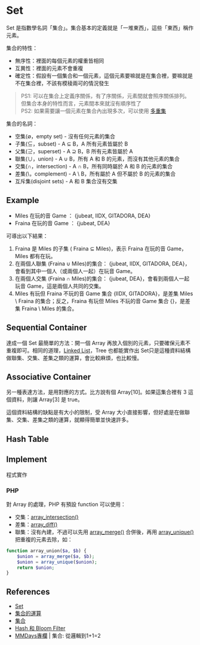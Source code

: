 # Set

Set 是指數學名詞「集合」。集合基本的定義就是「一堆東西」，這些「東西」稱作元素。

集合的特性：

* 無序性：裡面的每個元素的權重皆相同
* 互異性：裡面的元素不會重複
* 確定性：假設有一個集合和一個元素，這個元素要嘛就是在集合裡，要嘛就是不在集合裡，不該有模稜兩可的情況發生

> PS1: 可以在集合上定義序關係，有了序關係，元素間就會照序關係排列。但集合本身的特性而言，元素間本來就沒有順序性了  
> PS2: 如果需要讓一個元素在集合內出現多次，可以使用 [多重集](http://zh.wikipedia.org/wiki/%E5%A4%9A%E9%87%8D%E9%9B%86)

集合的名詞：

* 空集(∅，empty set) - 沒有任何元素的集合
* 子集(⊆，subset) - A ⊆ B，A 所有元素皆屬於 B
* 父集(⊇，superset) - A ⊇ B，B 所有元素皆屬於 A
* 聯集(∪，union) - A ∪ B，所有 A 和 B 的元素，而沒有其他元素的集合
* 交集(∩，intersection) - A ∩ B，所有同時屬於 A 和 B 的元素的集合
* 差集(\，complement) - A \ B，所有屬於 A 但不屬於 B 的元素的集合
* 互斥集(disjoint sets) - A 和 B 集合沒有交集

## Example

* Miles 在玩的音 Game ： {jubeat, IIDX, GITADORA, DEA}
* Fraina 在玩的音 Game ： {jubeat, DEA}

可導出以下結果：

1. Fraina 是 Miles 的子集 ( Fraina ⊆ Miles)，表示 Fraina 在玩的音 Game，Miles 都有在玩。
2. 在兩個人聯集 (Fraina ∪ Miles)的集合： {jubeat, IIDX, GITADORA, DEA}，會看到其中一個人（或兩個人一起）在玩音 Game。
3. 在兩個人交集 (Fraina ∩ Miles)的集合： {jubeat, DEA}，會看到兩個人一起玩音 Game，這是兩個人共同的交集。
4. Miles 有玩但 Fraina 不玩的音 Game 集合 {IIDX, GITADORA}，是差集 Miles \ Fraina 的集合；反之，Fraina 有玩但 Miles 不玩的音 Game 集合 {}，是差集 Fraina \ Miles 的集合。

## Sequential Container

達成一個 Set 最簡單的方法：開一個 Array 再放入個別的元素，只要確保元素不重複即可。相同的道理，[Linked List](linked-list)，Tree 也都能實作出 Set只是這種資料結構做聯集、交集、差集之類的運算，會比較麻煩，也比較慢。

## Associative Container

另一種表達方法，是用對應的方式。比方說有個 Array[10]。如果這集合裡有 3 這個資料，則讓 Array[3] 是 true。

這個資料結構的缺點是有大小的限制，受 Array 大小直接影響，但好處是在做聯集、交集、差集之類的運算，就顯得簡單並快速許多。

## Hash Table

## Implement

程式實作

### PHP

對 Array 的處理，PHP 有預設 function 可以使用：

  * 交集：[array_intersection()](http://tw1.php.net/manual/en/function.array-intersect.php)
  * 差集：[array_diff()](http://tw1.php.net/manual/en/function.array-diff.php)
  * 聯集：沒有內建，不過可以先用 [array_merge()](http://tw1.php.net/manual/en/function.array-merge.php) 合併後，再用 [array_unique()](http://tw1.php.net/manual/en/function.array-unique.php) 把重複的元素去除，如：

```php
function array_union($a, $b) {
    $union = array_merge($a, $b);
    $union = array_unique($union);
    return $union;
}
```

## References

* [Set](http://www.csie.ntnu.edu.tw/~u91029/Set.html)
* [集合的運算](http://ocw.nctu.edu.tw/upload/classbfs1210110227144219.pdf)
* [集合](http://user.frdm.info/ckhung/b/dm/set.php)
* [Hash 和 Bloom Filter](http://www.sigma.me/2011/09/13/hash-and-bloom-filter.html)
* [MMDays專欄](http://mmdays.com/2007/12/25/set_manifolds/) | 集合: 從邏輯到1+1=2
